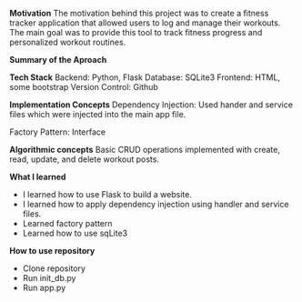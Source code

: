 
**Motivation**
The motivation behind this project was to create a fitness tracker application that allowed users to log and manage their workouts. The main goal was to provide this tool to track fitness progress and personalized workout routines.

**Summary of the Aproach**

**Tech Stack**
Backend: Python, Flask
Database: SQLite3
Frontend: HTML, some bootstrap
Version Control: Github

**Implementation Concepts**
Dependency Injection: Used hander and service files which were injected into the main app file.

Factory Pattern: Interface

**Algorithmic concepts**
Basic CRUD operations implemented with create, read, update, and delete workout posts.

**What I learned**
- I learned how to use Flask to build a website.
- I learned how to apply dependency injection using handler and service files.
- Learned factory pattern
- Learned how to use sqLite3
  
**How to use repository**
-   Clone repository
-   Run init_db.py
-   Run app.py